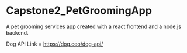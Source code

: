 # Capstone2_PetGroomingApp
A pet grooming services app created with a react frontend and a node.js backend.

Dog API Link = https://dog.ceo/dog-api/
